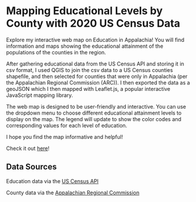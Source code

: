 # Mapping Educational Levels by County with 2020 US Census Data

Explore my interactive web map on Education in Appalachia! You will find information and maps showing the educational attainment of the populations of the counties in the region.

After gathering educational data from the US Census API and storing it in csv format, I used QGIS to join the csv data to a US Census counties shapefile, and then selected for counties that were only in Appalachia (per the Appalachian Regional Commission (ARC)). I then exported the data as a geoJSON which I then mapped with Leaflet.js, a popular interactive JavaScript mapping library. 

The web map is designed to be user-friendly and interactive. You can use the dropdown menu to choose different educational attainment levels to display on the map. The legend will update to show the color codes and corresponding values for each level of education.

I hope you find the map informative and helpful! 
 
 Check it out [here](https://phillipashford.github.io/appalachian-education/)!
 
 ## Data Sources
 Education data via the [US Census API](https://api.census.gov/data/2020/acs/acs5/profile?get=NAME,DP02_0059E,DP02_0062E,DP02_0065E,DP02_0066E&for=county)
 
 County data via the [Appalachian Regional Commission](https://www.arc.gov/wp-content/uploads/2021/11/Appalachian-Counties-Served-by-ARC_2021.xlsx)
